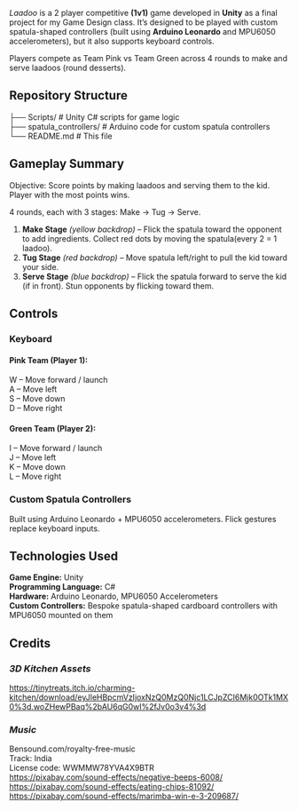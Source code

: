 _Laadoo_ is a 2 player competitive **(1v1)** game developed in **Unity** as a final project for my Game Design class.
It’s designed to be played with custom spatula-shaped controllers (built using **Arduino Leonardo** and MPU6050 accelerometers), but it also supports keyboard controls.

Players compete as Team Pink vs Team Green across 4 rounds to make and serve laadoos (round desserts).

## Repository Structure  
├── Scripts/                    # Unity C# scripts for game logic  
├── spatula_controllers/        # Arduino code for custom spatula controllers  
└── README.md                   # This file  


## Gameplay Summary

Objective: Score points by making laadoos and serving them to the kid. Player with the most points wins.

4 rounds, each with 3 stages: Make → Tug → Serve.  
   

1. **Make Stage** _(yellow backdrop)_ – Flick the spatula toward the opponent to add ingredients. Collect red dots by moving the spatula(every 2 = 1 laadoo).  
2. **Tug Stage** _(red backdrop)_ – Move spatula left/right to pull the kid toward your side.  
3. **Serve Stage** _(blue backdrop)_ – Flick the spatula forward to serve the kid (if in front). Stun opponents by flicking toward them.  

## Controls
### Keyboard

#### Pink Team (Player 1):
W – Move forward / launch  
A – Move left  
S – Move down  
D – Move right  

#### Green Team (Player 2):
I – Move forward / launch  
J – Move left  
K – Move down  
L – Move right  

### Custom Spatula Controllers

Built using Arduino Leonardo + MPU6050 accelerometers.
Flick gestures replace keyboard inputs.

## Technologies Used

**Game Engine:** Unity  
**Programming Language:** C#  
**Hardware:** Arduino Leonardo, MPU6050 Accelerometers  
**Custom Controllers:** Bespoke spatula-shaped cardboard controllers with MPU6050 mounted on them  

## Credits
### ***3D Kitchen Assets***
https://tinytreats.itch.io/charming-kitchen/download/eyJleHBpcmVzIjoxNzQ0MzQ0Njc1LCJpZCI6Mjk0OTk1MX0%3d.woZHewPBaq%2bAU6qG0wI%2fJv0o3v4%3d

### ***Music***    
Bensound.com/royalty-free-music   
Track: India   
License code: WWMMW78YVA4X9BTR   
https://pixabay.com/sound-effects/negative-beeps-6008/   
https://pixabay.com/sound-effects/eating-chips-81092/   
https://pixabay.com/sound-effects/marimba-win-e-3-209687/   




